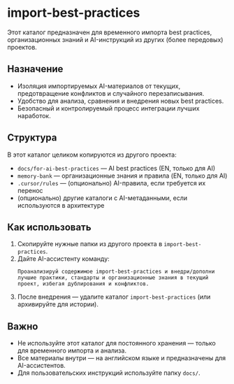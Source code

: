 # import-best-practices

Этот каталог предназначен для временного импорта best practices, организационных знаний и AI-инструкций из других (более передовых) проектов.

## Назначение
- Изоляция импортируемых AI-материалов от текущих, предотвращение конфликтов и случайного перезаписывания.
- Удобство для анализа, сравнения и внедрения новых best practices.
- Безопасный и контролируемый процесс интеграции лучших наработок.

## Структура
В этот каталог целиком копируются из другого проекта:
- `docs/for-ai-best-practices` — AI best practices (EN, только для AI)
- `memory-bank` — организационные знания и правила (EN, только для AI)
- `.cursor/rules` — (опционально) AI-правила, если требуется их перенос
- (опционально) другие каталоги с AI-метаданными, если используются в архитектуре

## Как использовать
1. Скопируйте нужные папки из другого проекта в `import-best-practices`.
2. Дайте AI-ассистенту команду:
   ```
   Проанализируй содержимое import-best-practices и внедри/дополни лучшие практики, стандарты и организационные знания в текущий проект, избегая дублирования и конфликтов.
   ```
3. После внедрения — удалите каталог `import-best-practices` (или архивируйте для истории).

## Важно
- Не используйте этот каталог для постоянного хранения — только для временного импорта и анализа.
- Все материалы внутри — на английском языке и предназначены для AI-ассистентов.
- Для пользовательских инструкций используйте папку `docs/`. 